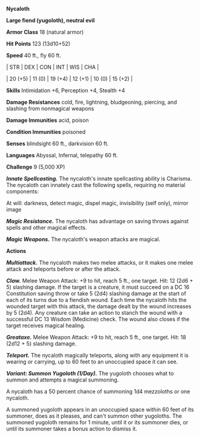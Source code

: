 **Nycaloth**

**Large fiend (yugoloth), neutral evil**

**Armor Class** 18 (natural armor)

**Hit Points** 123 (13d10+52)

**Speed** 40 ft., fly 60 ft.

|   STR   |   DEX   |   CON   |   INT   |   WIS   |   CHA   |
  
| 20 (+5) | 11 (0) | 19 (+4) | 12 (+1) | 10 (0) | 15 (+2) |

**Skills** Intimidation +6, Perception +4, Stealth +4

**Damage Resistances** cold, fire, lightning, bludgeoning, piercing, and slashing from nonmagical weapons

**Damage Immunities** acid, poison

**Condition Immunities** poisoned

**Senses** blindsight 60 ft., darkvision 60 ft.

**Languages** Abyssal, Infernal, telepathy 60 ft.

**Challenge** 9 (5,000 XP)

***Innate Spellcasting.*** The nycaloth's innate spellcasting ability is Charisma. The nycaloth can innately cast the following spells, requiring no material components: 

At will: darkness, detect magic, dispel magic, invisibility (self only), mirror image

***Magic Resistance.*** The nycaloth has advantage on saving throws against spells and other magical effects.

***Magic Weapons.*** The nycaloth's weapon attacks are magical.

**Actions**

***Multiattack.*** The nycaloth makes two melee attacks, or it makes one melee attack and teleports before or after the attack.

***Claw.*** Melee Weapon Attack: +9 to hit, reach 5 ft., one target. Hit: 12 (2d6 + 5) slashing damage. If the target is a creature, it must succeed on a DC 16 Constitution saving throw or take 5 (2d4) slashing damage at the start of each of its turns due to a fiendish wound. Each time the nycaloth hits the wounded target with this attack, the damage dealt by the wound increases by 5 (2d4). Any creature can take an action to stanch the wound with a successful DC 13 Wisdom (Medicine) check. The wound also closes if the target receives magical healing.

***Greataxe.*** Melee Weapon Attack: +9 to hit, reach 5 ft., one target. Hit: 18 (2d12 + 5) slashing damage.

***Teleport.*** The nycaloth magically teleports, along with any equipment it is wearing or carrying, up to 60 feet to an unoccupied space it can see.

***Variant: Summon Yugoloth (1/Day).*** The yugoloth chooses what to summon and attempts a magical summoning.

A nycaloth has a 50 percent chance of summoning 1d4 mezzoloths or one nycaloth.

A summoned yugoloth appears in an unoccupied space within 60 feet of its summoner, does as it pleases, and can't summon other yugoloths. The summoned yugoloth remains for 1 minute, until it or its summoner dies, or until its summoner takes a bonus action to dismiss it.

